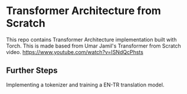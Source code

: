 # Transformer Architecture from Scratch
This repo contains Transformer Architecture implementation built with Torch. This is made based from Umar Jamil's Transformer from Scratch video.
https://www.youtube.com/watch?v=ISNdQcPhsts

## Further Steps
Implementing a tokenizer and training a EN-TR translation model. 
